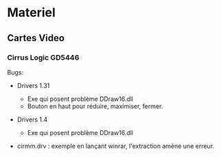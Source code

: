 # Materiel
## Cartes Video
### Cirrus Logic GD5446

Bugs:  
- Drivers 1.31  
  
  - Exe qui posent problème DDraw16.dll  
  - Bouton en haut pour réduire, maximiser, fermer.  
- Drivers 1.4  
    - Exe qui posent problème DDraw16.dll  
- cirmm.drv : exemple en lançant winrar, l'extraction amène une erreur.  